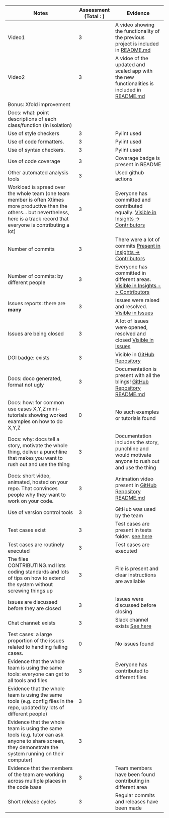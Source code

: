 |Notes|Assessment (Total : )|Evidence|
|-----|---------|----------|
|Video1| 3| A video showing the functionality of the previous project is included in [README.md](https://github.com/kunalshah03/PackReview_Part2/blob/main/README.md) |
|Video2| 3| A vidoe of the updated and scaled app with the new functionalities is included in [README.md](https://github.com/kunalshah03/PackReview_Part2/blob/main/README.md) |
|Bonus: Xfold improvement| | |
|Docs: what: point descriptions of each class/function (in isolation)| | |
|Use of style checkers | 3 | Pylint used|
|Use of code formatters. | 3 | Pylint used|
|Use of syntax checkers. | 3 | Pylint used|
|Use of code coverage | 3 | Coverage badge is present in README|
|Other automated analysis tools| 3 |Used github actions|
|Workload is spread over the whole team (one team member is often Xtimes more productive than the others... but nevertheless, here is a track record that everyone is contributing a lot)| 3 | Everyone has committed and contributed equally. [Visible in Insights -> Contributors](https://github.com/kunalshah03/PackReview_Part2/graphs/contributors)|
|Number of commits| 3 | There were a lot of commits [Present in Insights -> Contributors](https://github.com/kunalshah03/PackReview_Part2/graphs/contributorss) |
|Number of commits: by different people| 3 | Everyone has committed in different areas. [Visible in Insights -> Contributors](https://github.com/kunalshah03/PackReview_Part2/graphs/contributors)|
|Issues reports: there are **many**| 3 | Issues were raised and resolved. [Visible in Issues](https://github.com/kunalshah03/PackReview_Part2/issues) |
|Issues are being closed| 3 | A lot of issues were opened, resolved and closed [Visible in Issues](https://github.com/kunalshah03/PackReview_Part2/issues?q=is%3Aissue+is%3Aclosed) |
|DOI badge: exists| 3 | Visible in [GitHub Repository](https://github.com/kunalshah03/PackReview_Part2) |
|Docs: doco generated, format not ugly | 3 | Documentation is present with all the blings! [GitHub Repository README.md](https://github.com/kunalshah03/PackReview_Part2) |
|Docs: how: for common use cases X,Y,Z mini-tutorials showing worked examples on how to do X,Y,Z| 0 |No such examples or tutorials found|
|Docs: why: docs tell a story, motivate the whole thing, deliver a punchline that makes you want to rush out and use the thing| 3 | Documentation includes the story, punchline and would motivate anyone to rush out and use the thing|
|Docs: short video, animated, hosted on your repo. That convinces people why they want to work on your code.|  3| Animation video present in [GitHub Repository README.md](https://github.com/kunalshah03/PackReview_Part2)|
|Use of version control tools| 3 | GitHub was used by the team|
|Test cases exist| 3 |Test cases are present in tests folder. [see here](https://github.com/kunalshah03/PackReview_Part2/tree/main/tests)|
|Test cases are routinely executed| 3 |Test cases are executed|
|The files CONTRIBUTING.md lists coding standards and lots of tips on how to extend the system without screwing things up| 3 | File is present and clear instructions are available|
|Issues are discussed before they are closed| 3 |Issues were discussed before closing|
|Chat channel: exists| 3 | Slack channel exists [See here](https://github.com/kunalshah03/PackReview_Part2/blob/main/Data/Screenshot%20(37).png)|
|Test cases: a large proportion of the issues related to handling failing cases.| 0 | No issues found|
|Evidence that the whole team is using the same tools: everyone can get to all tools and files| 3 | Everyone has contributed to different files|
|Evidence that the whole team is using the same tools (e.g. config files in the repo, updated by lots of different people)| 3 | |
|Evidence that the whole team is using the same tools (e.g. tutor can ask anyone to share screen, they demonstrate the system running on their computer)| 3 | |
|Evidence that the members of the team are working across multiple places in the code base| 3 | Team members have been found contributing in different area|
|Short release cycles | 3 | Regular commits and releases have been made|
